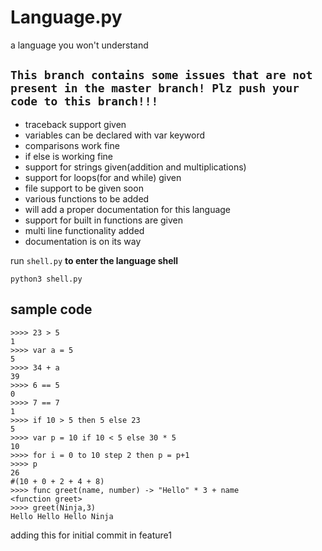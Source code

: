 # Language.py
a language you won't understand

## `This branch contains some issues that are not present in the master branch! Plz push your code to this branch!!! `

- traceback support given
- variables can be declared with var keyword
- comparisons work fine
- if else is working fine
- support for strings given(addition and multiplications)
- support for loops(for and while) given
- file support to be given soon
- various functions to be added
- will add a proper documentation for this language
- support for built in functions are given
- multi line functionality added
- documentation is on its way

run `shell.py` **to enter the language shell**
 
`python3 shell.py`


## sample code
```
>>>> 23 > 5
1
>>>> var a = 5
5
>>>> 34 + a
39
>>>> 6 == 5
0
>>>> 7 == 7
1 
>>>> if 10 > 5 then 5 else 23
5
>>>> var p = 10 if 10 < 5 else 30 * 5
10
>>>> for i = 0 to 10 step 2 then p = p+1
>>>> p
26
#(10 + 0 + 2 + 4 + 8)
>>>> func greet(name, number) -> "Hello" * 3 + name
<function greet>
>>>> greet(Ninja,3)
Hello Hello Hello Ninja
```
adding this for initial commit in feature1
